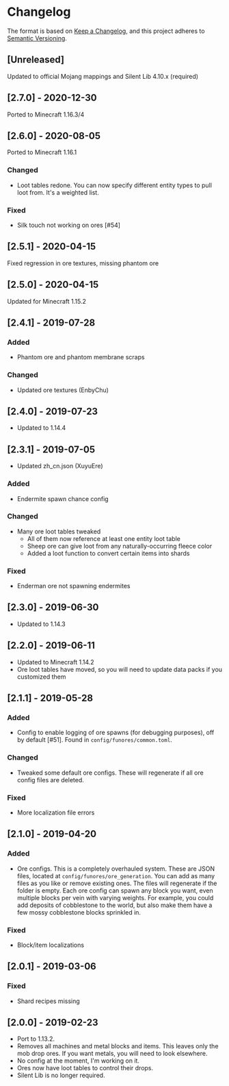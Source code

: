 # Changelog

The format is based on [Keep a Changelog](https://keepachangelog.com/en/1.0.0/),
and this project adheres to [Semantic Versioning](https://semver.org/spec/v2.0.0.html).

## [Unreleased]
Updated to official Mojang mappings and Silent Lib 4.10.x (required)

## [2.7.0] - 2020-12-30
Ported to Minecraft 1.16.3/4

## [2.6.0] - 2020-08-05
Ported to Minecraft 1.16.1
### Changed
- Loot tables redone. You can now specify different entity types to pull loot from. It's a weighted list.
### Fixed
- Silk touch not working on ores [#54]

## [2.5.1] - 2020-04-15
Fixed regression in ore textures, missing phantom ore

## [2.5.0] - 2020-04-15
Updated for Minecraft 1.15.2

## [2.4.1] - 2019-07-28
### Added
- Phantom ore and phantom membrane scraps
### Changed
- Updated ore textures (EnbyChu)

## [2.4.0] - 2019-07-23
- Updated to 1.14.4

## [2.3.1] - 2019-07-05
- Updated zh_cn.json (XuyuEre)
### Added
- Endermite spawn chance config
### Changed
- Many ore loot tables tweaked
    - All of them now reference at least one entity loot table
    - Sheep ore can give loot from any naturally-occurring fleece color
    - Added a loot function to convert certain items into shards
### Fixed
- Enderman ore not spawning endermites

## [2.3.0] - 2019-06-30
- Updated to 1.14.3

## [2.2.0] - 2019-06-11
- Updated to Minecraft 1.14.2
- Ore loot tables have moved, so you will need to update data packs if you customized them

## [2.1.1] - 2019-05-28
### Added
- Config to enable logging of ore spawns (for debugging purposes), off by default [#51]. Found in `config/funores/common.toml`.
### Changed
- Tweaked some default ore configs. These will regenerate if all ore config files are deleted.
### Fixed
- More localization file errors

## [2.1.0] - 2019-04-20
### Added
- Ore configs. This is a completely overhauled system. These are JSON files, located at `config/funores/ore_generation`. You can add as many files as you like or remove existing ones. The files will regenerate if the folder is empty. Each ore config can spawn any block you want, even multiple blocks per vein with varying weights. For example, you could add deposits of cobblestone to the world, but also make them have a few mossy cobblestone blocks sprinkled in.
### Fixed
- Block/item localizations

## [2.0.1] - 2019-03-06
### Fixed
- Shard recipes missing

## [2.0.0] - 2019-02-23
- Port to 1.13.2.
- Removes all machines and metal blocks and items. This leaves only the mob drop ores. If you want metals, you will need to look elsewhere.
- No config at the moment, I'm working on it.
- Ores now have loot tables to control their drops.
- Silent Lib is no longer required.
